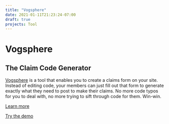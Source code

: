 ```yaml
---
title: "Vogsphere"
date: 2021-01-11T21:23:24-07:00
draft: true
projects: Tool
---
```

# Vogsphere
## The Claim Code Generator

[Vogsphere](https://github.com/rp-magrathea/vogsphere) is a tool that enables you to create a claims form on your site. Instead of editing code, your members can just fill out that form to generate exactly what they need to post to make their claims. No more code typos for you to deal with, no more trying to sift through code for them. Win-win.

[Learn more](https://github.com/rp-magrathea/vogsphere)

[Try the demo](https://magrathea.guide/vogsphere/src/vogsphere.html)
